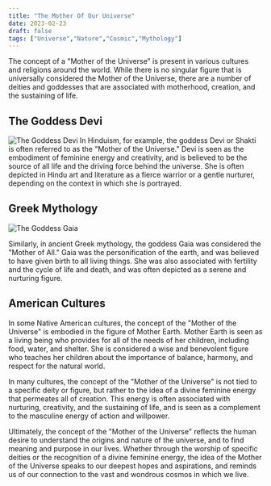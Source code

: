 ```yaml
---
title: "The Mother Of Our Universe"
date: 2023-02-23
draft: false
tags: ["Universe","Nature","Cosmic","Mythology"]
---
```


The concept of a "Mother of the Universe" is present in various cultures and religions around the world. While there is no singular figure that is universally considered the Mother of the Universe, there are a number of deities and goddesses that are associated with motherhood, creation, and the sustaining of life.

## The Goddess Devi

![The Goddess Devi](https://i.pinimg.com/736x/69/2f/d2/692fd2c7a1a67b228e8aa4cebe46ca07--goddesses.jpg)
In Hinduism, for example, the goddess Devi or Shakti is often referred to as the "Mother of the Universe." Devi is seen as the embodiment of feminine energy and creativity, and is believed to be the source of all life and the driving force behind the universe. She is often depicted in Hindu art and literature as a fierce warrior or a gentle nurturer, depending on the context in which she is portrayed.

## Greek Mythology
![The Goddess Gaia](http://awakeningwomen.com//wp-content/uploads/2018/08/gaia.jpg)

Similarly, in ancient Greek mythology, the goddess Gaia was considered the "Mother of All." Gaia was the personification of the earth, and was believed to have given birth to all living things. She was also associated with fertility and the cycle of life and death, and was often depicted as a serene and nurturing figure.

## American Cultures
In some Native American cultures, the concept of the "Mother of the Universe" is embodied in the figure of Mother Earth. Mother Earth is seen as a living being who provides for all of the needs of her children, including food, water, and shelter. She is considered a wise and benevolent figure who teaches her children about the importance of balance, harmony, and respect for the natural world.

In many cultures, the concept of the "Mother of the Universe" is not tied to a specific deity or figure, but rather to the idea of a divine feminine energy that permeates all of creation. This energy is often associated with nurturing, creativity, and the sustaining of life, and is seen as a complement to the masculine energy of action and willpower.

Ultimately, the concept of the "Mother of the Universe" reflects the human desire to understand the origins and nature of the universe, and to find meaning and purpose in our lives. Whether through the worship of specific deities or the recognition of a divine feminine energy, the idea of the Mother of the Universe speaks to our deepest hopes and aspirations, and reminds us of our connection to the vast and wondrous cosmos in which we live.